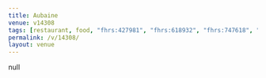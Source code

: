 ```yaml
---
title: Aubaine
venue: v14308
tags: [restaurant, food, "fhrs:427981", "fhrs:618932", "fhrs:747618", "fhrs:915583"]
permalink: /v/14308/
layout: venue
---
```

null